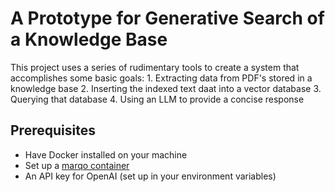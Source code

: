# A Prototype for Generative Search of a Knowledge Base
This project uses a series of rudimentary tools to create a system that accomplishes some basic goals:
    1. Extracting data from PDF's stored in a knowledge base
    2. Inserting the indexed text daat into a vector database
    3. Querying that database
    4. Using an LLM to provide a concise response


## Prerequisites
- Have Docker installed on your machine
- Set up a [marqo container](https://github.com/marqo-ai/marqo/blob/mainline/README.md)
- An API key for OpenAI (set up in your environment variables)


